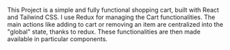 This Project is a simple and fully functional shopping cart, built with React and Tailwind CSS.
I use Redux for managing the Cart functionalities. The main actions like adding to cart or removing an item are centralized into the "global" state, thanks to redux.
These functionalities are then made available in particular components.
